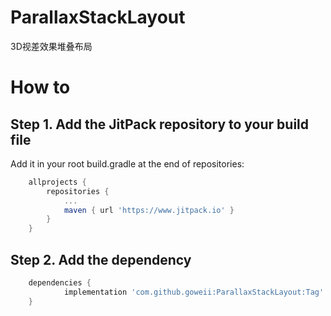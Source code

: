 # ParallaxStackLayout
3D视差效果堆叠布局

# How to

## Step 1. Add the JitPack repository to your build file

Add it in your root build.gradle at the end of repositories:

```groovy
	allprojects {
		repositories {
			...
			maven { url 'https://www.jitpack.io' }
		}
	}
```

## Step 2. Add the dependency

```groovy
	dependencies {
	        implementation 'com.github.goweii:ParallaxStackLayout:Tag'
	}
```
